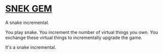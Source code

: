 [SNEK GEM](http://notantonia.github.io/snek-gem/)
=================================================

A snake incremental.

You play snake. You increment the number of virtual things you own. You exchange these virtual things to incrementally upgrade the game.

It's a snake incremental.